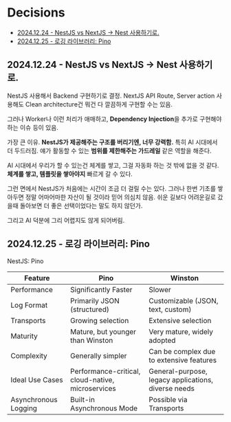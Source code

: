 # Decisions

- [2024.12.24 - NestJS vs NextJS -\> Nest 사용하기로.](#20241224---nestjs-vs-nextjs---nest-사용하기로)
- [2024.12.25 - 로깅 라이브러리: Pino](#20241225---로깅-라이브러리-pino)

## 2024.12.24 - NestJS vs NextJS -> Nest 사용하기로.

NestJS 사용해서 Backend 구현하기로 결정. NextJS API Route, Server action 사용해도 Clean architecture건 뭐건 다 깔끔하게 구현할 수는 있음.

그러나 Worker나 이런 처리가 애매하고, **Dependency Injection**을 추가로 구현해야하는 이슈 등이 있음.

가장 큰 이유. **NestJS가 제공해주는 구조를 버리기엔, 너무 강력함.** 특히 AI 시대에서 더 두드러짐. 얘가 활동할 수 있는 **범위를 제한해주는 가드레일** 같은 역할을 해준다.

AI 시대에서 우리가 할 수 있는건 체계를 쌓고, 그걸 자동화 하는 것 밖에 없을 것 같다. **체계를 쌓고, 템플릿을 쌓아야지** 빠르게 갈 수 있다.

그런 면에서 NestJS가 처음에는 시간이 조금 더 걸릴 수는 있다. 그러나 한번 기초를 쌓아두면 정말 어마어마한 자산이 될 것이라 믿어 의심치 않음. 쉬운 길보다 어려운길로 갔을때 돌아보면 더 좋은 선택이었다는 말도 하지 않던가.

그리고 AI 덕분에 그리 어렵지도 않게 되어버림.

## 2024.12.25 - 로깅 라이브러리: Pino

NestJS: Pino

| Feature              | Pino                                              | Winston                                             |
| -------------------- | ------------------------------------------------- | --------------------------------------------------- |
| Performance          | Significantly Faster                              | Slower                                              |
| Log Format           | Primarily JSON (structured)                       | Customizable (JSON, text, custom)                   |
| Transports           | Growing selection                                 | Extensive selection                                 |
| Maturity             | Mature, but younger than Winston                  | Very mature, widely adopted                         |
| Complexity           | Generally simpler                                 | Can be complex due to extensive features            |
| Ideal Use Cases      | Performance-critical, cloud-native, microservices | General-purpose, legacy applications, diverse needs |
| Asynchronous Logging | Built-in Asynchronous Mode                        | Possible via Transports                             |
